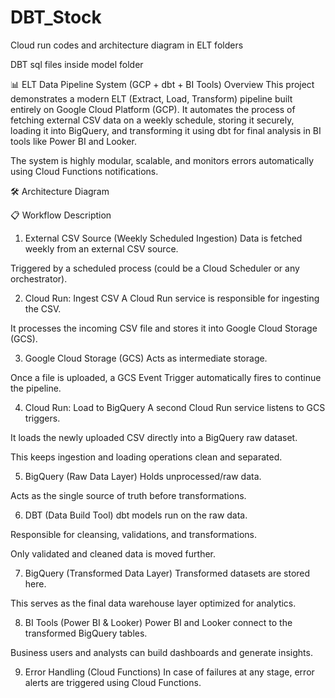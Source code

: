 # DBT_Stock

Cloud run codes and architecture diagram in ELT folders 

DBT sql files inside model folder

📊 ELT Data Pipeline System (GCP + dbt + BI Tools)
Overview
This project demonstrates a modern ELT (Extract, Load, Transform) pipeline built entirely on Google Cloud Platform (GCP).
It automates the process of fetching external CSV data on a weekly schedule, storing it securely, loading it into BigQuery, and transforming it using dbt for final analysis in BI tools like Power BI and Looker.

The system is highly modular, scalable, and monitors errors automatically using Cloud Functions notifications.

🛠️ Architecture Diagram

📋 Workflow Description
1. External CSV Source (Weekly Scheduled Ingestion)
Data is fetched weekly from an external CSV source.

Triggered by a scheduled process (could be a Cloud Scheduler or any orchestrator).

2. Cloud Run: Ingest CSV
A Cloud Run service is responsible for ingesting the CSV.

It processes the incoming CSV file and stores it into Google Cloud Storage (GCS).

3. Google Cloud Storage (GCS)
Acts as intermediate storage.

Once a file is uploaded, a GCS Event Trigger automatically fires to continue the pipeline.

4. Cloud Run: Load to BigQuery
A second Cloud Run service listens to GCS triggers.

It loads the newly uploaded CSV directly into a BigQuery raw dataset.

This keeps ingestion and loading operations clean and separated.

5. BigQuery (Raw Data Layer)
Holds unprocessed/raw data.

Acts as the single source of truth before transformations.

6. DBT (Data Build Tool)
dbt models run on the raw data.

Responsible for cleansing, validations, and transformations.

Only validated and cleaned data is moved further.

7. BigQuery (Transformed Data Layer)
Transformed datasets are stored here.

This serves as the final data warehouse layer optimized for analytics.

8. BI Tools (Power BI & Looker)
Power BI and Looker connect to the transformed BigQuery tables.

Business users and analysts can build dashboards and generate insights.

9. Error Handling (Cloud Functions)
In case of failures at any stage, error alerts are triggered using Cloud Functions.

